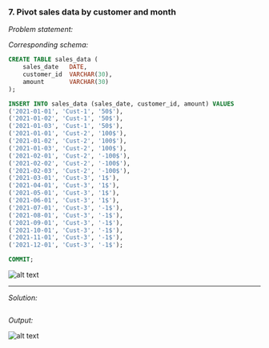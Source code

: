 ###  7. Pivot sales data by customer and month

*Problem statement:*  

*Corresponding schema:*

```sql
CREATE TABLE sales_data (
    sales_date   DATE,
    customer_id  VARCHAR(30),
    amount       VARCHAR(30)
);

INSERT INTO sales_data (sales_date, customer_id, amount) VALUES
('2021-01-01', 'Cust-1', '50$'),
('2021-01-02', 'Cust-1', '50$'),
('2021-01-03', 'Cust-1', '50$'),
('2021-01-01', 'Cust-2', '100$'),
('2021-01-02', 'Cust-2', '100$'),
('2021-01-03', 'Cust-2', '100$'),
('2021-02-01', 'Cust-2', '-100$'),
('2021-02-02', 'Cust-2', '-100$'),
('2021-02-03', 'Cust-2', '-100$'),
('2021-03-01', 'Cust-3', '1$'),
('2021-04-01', 'Cust-3', '1$'),
('2021-05-01', 'Cust-3', '1$'),
('2021-06-01', 'Cust-3', '1$'),
('2021-07-01', 'Cust-3', '-1$'),
('2021-08-01', 'Cust-3', '-1$'),
('2021-09-01', 'Cust-3', '-1$'),
('2021-10-01', 'Cust-3', '-1$'),
('2021-11-01', 'Cust-3', '-1$'),
('2021-12-01', 'Cust-3', '-1$');

COMMIT;
```

![alt text]()

---

*Solution:*

```sql

```

*Output:*

![alt text]()